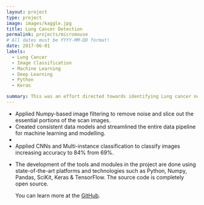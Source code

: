 ```yaml
---
layout: project
type: project
image: images/kaggle.jpg
title: Lung Cancer Detection
permalink: projects/micromouse
# All dates must be YYYY-MM-DD format!
date: 2017-06-01
labels:
  - Lung Cancer
  - Image Classification
  - Machine Learning
  - Deep Learning
  - Python
  - Keras

summary: This was an effort directed towards identifying Lung cancer nodules from patient CT scan images using advanced image classification methods based on Convolutional neural networks and Multi Instance classification techniques.
---
```


<ul>
  <li>Applied Numpy-based image filtering to remove noise and slice out the essential portions of the scan images.</li>
  <li>Created consistent data models and streamlined the entire data pipeline for machine learning and modelling.<li>
  <li>Applied CNNs and Multi-instance classification to classify images increasing accuracy to 84% from 69%.<li>

The development of the tools and modules in the project are done using state-of-the-art platforms and technologies such as Python, Numpy, Pandas, SciKit, Keras & TensorFlow. The source code is completely open source.

You can learn more at the [GitHub](https://github.com/vivek14632/LungCancerProject).
